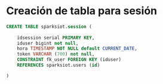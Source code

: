 # Creación de tabla para sesión 

```sql
CREATE TABLE sparksiot.session (
	
	idsession serial PRIMARY KEY,
	iduser bigint not null,
	hora TIMESTAMP NOT NULL default CURRENT_DATE,
	token VARCHAR (700) not null,
	CONSTRAINT fk_user FOREIGN KEY (iduser)
	REFERENCES sparksiot.users (id)	

)
```